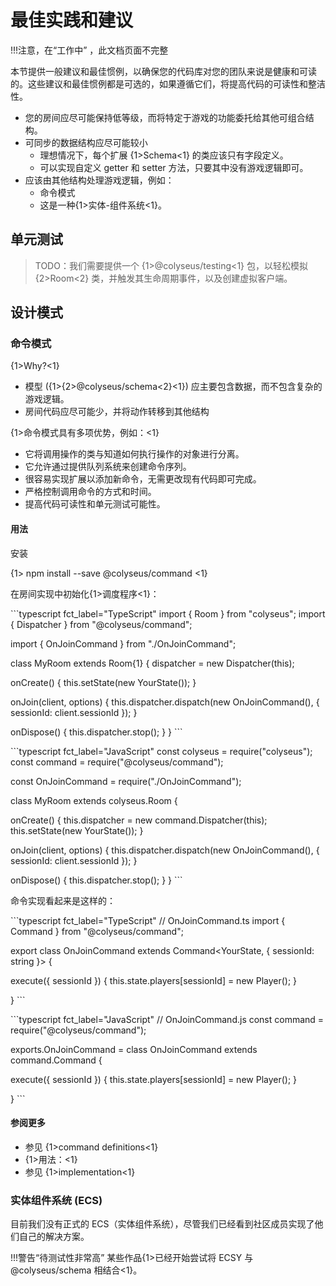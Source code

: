 # 最佳实践和建议

!!!注意，在“工作中” ，此文档页面不完整

本节提供一般建议和最佳惯例，以确保您的代码库对您的团队来说是健康和可读的。这些建议和最佳惯例都是可选的，如果遵循它们，将提高代码的可读性和整洁性。

- 您的房间应尽可能保持低等级，而将特定于游戏的功能委托给其他可组合结构。
- 可同步的数据结构应尽可能较小
    - 理想情况下，每个扩展 {1>Schema<1} 的类应该只有字段定义。
    - 可以实现自定义 getter 和 setter 方法，只要其中没有游戏逻辑即可。
- 应该由其他结构处理游戏逻辑，例如：
    - 命令模式
    - 这是一种{1>实体-组件系统<1}。

## 单元测试

> TODO：我们需要提供一个 {1>@colyseus/testing<1} 包，以轻松模拟 {2>Room<2} 类，并触发其生命周期事件，以及创建虚拟客户端。

## 设计模式

### 命令模式

{1>Why?<1}

- 模型 ({1>{2>@colyseus/schema<2}<1}) 应主要包含数据，而不包含复杂的游戏逻辑。
- 房间代码应尽可能少，并将动作转移到其他结构

{1>命令模式具有多项优势，例如：<1}

- 它将调用操作的类与知道如何执行操作的对象进行分离。
- 它允许通过提供队列系统来创建命令序列。
- 很容易实现扩展以添加新命令，无需更改现有代码即可完成。
- 严格控制调用命令的方式和时间。
- 提高代码可读性和单元测试可能性。

#### 用法

安装

{1> npm install --save @colyseus/command <1}

在房间实现中初始化{1>调度程序<1}：

\`\`\`typescript fct\_label="TypeScript" import { Room } from "colyseus"; import { Dispatcher } from "@colyseus/command";

import { OnJoinCommand } from "./OnJoinCommand";

class MyRoom extends Room{1} { dispatcher = new Dispatcher(this);

  onCreate() { this.setState(new YourState()); }

  onJoin(client, options) { this.dispatcher.dispatch(new OnJoinCommand(), { sessionId: client.sessionId }); }

  onDispose() { this.dispatcher.stop(); } } \`\`\`

\`\`\`typescript fct\_label="JavaScript" const colyseus = require("colyseus"); const command = require("@colyseus/command");

const OnJoinCommand = require("./OnJoinCommand");

class MyRoom extends colyseus.Room {

  onCreate() { this.dispatcher = new command.Dispatcher(this); this.setState(new YourState()); }

  onJoin(client, options) { this.dispatcher.dispatch(new OnJoinCommand(), { sessionId: client.sessionId }); }

  onDispose() { this.dispatcher.stop(); } } \`\`\`

命令实现看起来是这样的：

\`\`\`typescript fct\_label="TypeScript" // OnJoinCommand.ts import { Command } from "@colyseus/command";

export class OnJoinCommand extends Command<YourState, { sessionId: string }> {

  execute({ sessionId }) { this.state.players\[sessionId] = new Player(); }

} \`\`\`

\`\`\`typescript fct\_label="JavaScript" // OnJoinCommand.js const command = require("@colyseus/command");

exports.OnJoinCommand = class OnJoinCommand extends command.Command {

  execute({ sessionId }) { this.state.players\[sessionId] = new Player(); }

} \`\`\`

#### 参阅更多

- 参见 {1>command definitions<1}
- {1>用法：<1}
- 参见 {1>implementation<1}

### 实体组件系统 (ECS)

目前我们没有正式的 ECS（实体组件系统），尽管我们已经看到社区成员实现了他们自己的解决方案。

!!!警告“待测试性非常高” 某些作品{1>已经开始尝试将 ECSY 与 @colyseus/schema 相结合<1}。
